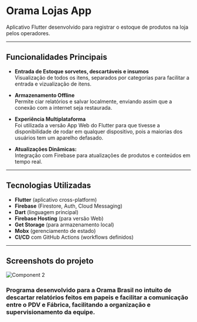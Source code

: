 # Orama Lojas App

Aplicativo Flutter desenvolvido para registrar o estoque de produtos na loja pelos operadores.

---

## Funcionalidades Principais

- **Entrada de Estoque sorvetes, descartáveis e insumos**  
  Visualização de todos os itens, separados por categorias para facilitar a entrada e vizualização de itens.

- **Armazenamento Offline**  
  Permite ciar relatórios e salvar localmente, enviando assim que a conexão com a internet seja restaurada.

- **Experiência Multiplataforma**  
  Foi utilizada a versão App Web do Flutter para que tivesse a disponibilidade de rodar em qualquer dispositivo, pois a maiorias dos usuários tem um aparelho defasado.

- **Atualizações Dinâmicas:**  
  Integração com Firebase para atualizações de produtos e conteúdos em tempo real.

---

## Tecnologias Utilizadas

- **Flutter** (aplicativo cross-platform)
- **Firebase** (Firestore, Auth, Cloud Messaging)
- **Dart** (linguagem principal)
- **Firebase Hosting** (para versão Web)
- **Get Storage** (para armazenamento local)
- **Mobx** (gerenciamento de estado)
- **CI/CD** com GitHub Actions (workflows definidos)

---

## Screenshots do projeto

![Component 2](https://github.com/user-attachments/assets/997e335d-7af4-4cb3-9ebe-98bc7acfd177)

### Programa desenvolvido para a Orama Brasil no intuito de descartar relatórios feitos em papeis e facilitar a comunicação entre o PDV e Fábrica, facilitando a organização e supervisionamento da equipe.
